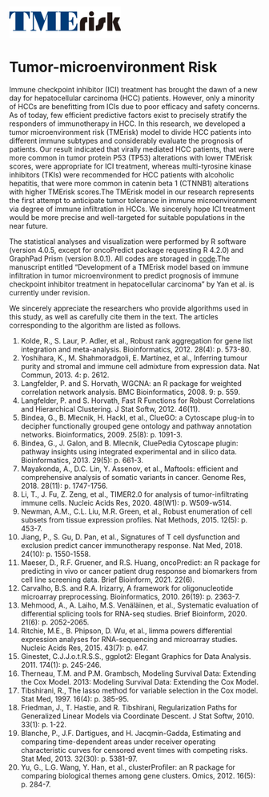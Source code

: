 ![TMErisk](https://github.com/DataExcavator7/Tumor-Microenvironment-Risk/blob/Readme/TMErisk(1).png)
# Tumor-microenvironment Risk

Immune checkpoint inhibitor (ICI) treatment has brought the dawn of a new day for hepatocellular carcinoma (HCC) patients. However, only a minority of HCCs are benefitting from ICIs due to poor efficacy and safety concerns. As of today, few efficient predictive factors exist to precisely stratify the responders of immunotherapy in HCC. In this research, we developed a tumor microenvironment risk (TMErisk) model to divide HCC patients into different immune subtypes and considerably evaluate the prognosis of patients. Our result indicated that virally mediated HCC patients, that were more common in tumor protein P53 (TP53) alterations with lower TMErisk scores, were appropriate for ICI treatment, whereas multi-tyrosine kinase inhibitors (TKIs) were recommended for HCC patients with alcoholic hepatitis, that were more common in catenin beta 1 (CTNNB1) alterations with higher TMErisk scores.The TMErisk model in our research represents the first attempt to anticipate tumor tolerance in immune microenvironment via degree of immune infiltration in HCCs. We sincerely hope ICI treatment would be more precise and well-targeted for suitable populations in the near future.

The statistical analyses and visualization were performed by R software (version 4.0.5, except for oncoPredict package requesting R 4.2.0) and GraphPad Prism (version 8.0.1). All codes are storaged in [code](./code).The manuscript entitled “Development of a TMErisk model based on immune infiltration in tumor microenvironment to predict prognosis of immune checkpoint inhibitor treatment in hepatocellular carcinoma” by Yan et al. is currently under revision.

We sincerely appreciate the researchers who provide algorithms used in this study, as well as carefully cite them in the text. The articles corresponding to the algorithm are listed as follows.

1.	Kolde, R., S. Laur, P. Adler, et al., Robust rank aggregation for gene list integration and meta-analysis. Bioinformatics, 2012. 28(4): p. 573-80.
2.	Yoshihara, K., M. Shahmoradgoli, E. Martínez, et al., Inferring tumour purity and stromal and immune cell admixture from expression data. Nat Commun, 2013. 4: p. 2612.
3.	Langfelder, P. and S. Horvath, WGCNA: an R package for weighted correlation network analysis. BMC Bioinformatics, 2008. 9: p. 559.
4.	Langfelder, P. and S. Horvath, Fast R Functions for Robust Correlations and Hierarchical Clustering. J Stat Softw, 2012. 46(11).
5.	Bindea, G., B. Mlecnik, H. Hackl, et al., ClueGO: a Cytoscape plug-in to decipher functionally grouped gene ontology and pathway annotation networks. Bioinformatics, 2009. 25(8): p. 1091-3.
6.	Bindea, G., J. Galon, and B. Mlecnik, CluePedia Cytoscape plugin: pathway insights using integrated experimental and in silico data. Bioinformatics, 2013. 29(5): p. 661-3.
7.	Mayakonda, A., D.C. Lin, Y. Assenov, et al., Maftools: efficient and comprehensive analysis of somatic variants in cancer. Genome Res, 2018. 28(11): p. 1747-1756.
8.	Li, T., J. Fu, Z. Zeng, et al., TIMER2.0 for analysis of tumor-infiltrating immune cells. Nucleic Acids Res, 2020. 48(W1): p. W509-w514.
9.	Newman, A.M., C.L. Liu, M.R. Green, et al., Robust enumeration of cell subsets from tissue expression profiles. Nat Methods, 2015. 12(5): p. 453-7.
10.	Jiang, P., S. Gu, D. Pan, et al., Signatures of T cell dysfunction and exclusion predict cancer immunotherapy response. Nat Med, 2018. 24(10): p. 1550-1558.
11.	Maeser, D., R.F. Gruener, and R.S. Huang, oncoPredict: an R package for predicting in vivo or cancer patient drug response and biomarkers from cell line screening data. Brief Bioinform, 2021. 22(6).
12.	Carvalho, B.S. and R.A. Irizarry, A framework for oligonucleotide microarray preprocessing. Bioinformatics, 2010. 26(19): p. 2363-7.
13.	Mehmood, A., A. Laiho, M.S. Venäläinen, et al., Systematic evaluation of differential splicing tools for RNA-seq studies. Brief Bioinform, 2020. 21(6): p. 2052-2065.
14.	Ritchie, M.E., B. Phipson, D. Wu, et al., limma powers differential expression analyses for RNA-sequencing and microarray studies. Nucleic Acids Res, 2015. 43(7): p. e47.
15.	Ginestet, C.J.J.o.t.R.S.S., ggplot2: Elegant Graphics for Data Analysis. 2011. 174(1): p. 245-246.
16.	Therneau, T.M. and P.M. Grambsch, Modeling Survival Data: Extending the Cox Model. 2013: Modeling Survival Data: Extending the Cox Model.
17.	Tibshirani, R., The lasso method for variable selection in the Cox model. Stat Med, 1997. 16(4): p. 385-95.
18.	Friedman, J., T. Hastie, and R. Tibshirani, Regularization Paths for Generalized Linear Models via Coordinate Descent. J Stat Softw, 2010. 33(1): p. 1-22.
19.	Blanche, P., J.F. Dartigues, and H. Jacqmin-Gadda, Estimating and comparing time-dependent areas under receiver operating characteristic curves for censored event times with competing risks. Stat Med, 2013. 32(30): p. 5381-97.
20.	Yu, G., L.G. Wang, Y. Han, et al., clusterProfiler: an R package for comparing biological themes among gene clusters. Omics, 2012. 16(5): p. 284-7.
